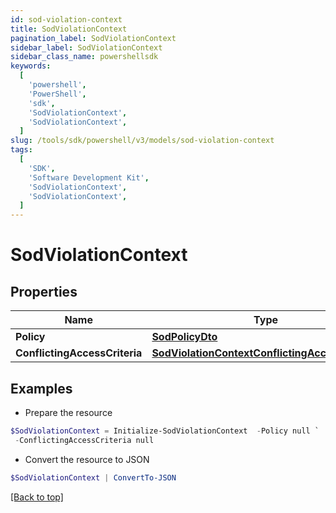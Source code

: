 ```yaml
---
id: sod-violation-context
title: SodViolationContext
pagination_label: SodViolationContext
sidebar_label: SodViolationContext
sidebar_class_name: powershellsdk
keywords:
  [
    'powershell',
    'PowerShell',
    'sdk',
    'SodViolationContext',
    'SodViolationContext',
  ]
slug: /tools/sdk/powershell/v3/models/sod-violation-context
tags:
  [
    'SDK',
    'Software Development Kit',
    'SodViolationContext',
    'SodViolationContext',
  ]
---
```


# SodViolationContext

## Properties

| Name | Type | Description | Notes |
| --- | --- | --- | --- |
| **Policy** | [**SodPolicyDto**](sod-policy-dto) |  | [optional] |
| **ConflictingAccessCriteria** | [**SodViolationContextConflictingAccessCriteria**](sod-violation-context-conflicting-access-criteria) |  | [optional] |

## Examples

- Prepare the resource

```powershell
$SodViolationContext = Initialize-SodViolationContext  -Policy null `
 -ConflictingAccessCriteria null
```

- Convert the resource to JSON

```powershell
$SodViolationContext | ConvertTo-JSON
```

[[Back to top]](#)
